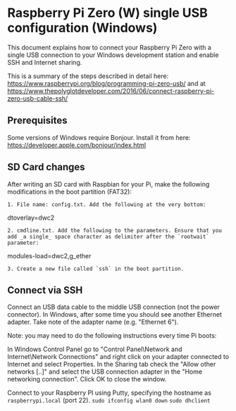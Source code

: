# Raspberry Pi Zero (W) single USB configuration (Windows)

This document explains how to connect your Raspberry Pi Zero with a single USB connection to your Windows development station and enable SSH and Internet sharing.

This is a summary of the steps described in detail here: https://www.raspberrypi.org/blog/programming-pi-zero-usb/ and at https://www.thepolyglotdeveloper.com/2016/06/connect-raspberry-pi-zero-usb-cable-ssh/

## Prerequisites 

Some versions of Windows require Bonjour. Install it from here:  https://developer.apple.com/bonjour/index.html

## SD Card changes

After writing an SD card with Raspbian for your Pi, make the following modifications in the boot partition (FAT32):

	1. File name: config.txt. Add the following at the very bottom:

dtoverlay=dwc2


	2. cmdline.txt. Add the following to the parameters. Ensure that you add _a single_ space character as delimiter after the `rootwait` parameter:

modules-load=dwc2,g_ether

    3. Create a new file called `ssh` in the boot partition.

## Connect via SSH

Connect an USB data cable to the middle USB connection (not the power connector). In Windows, after some time you should see another Ethernet adapter. Take note of the adapter name (e.g. "Ethernet 6").

Note: you may need to do the following instructions every time Pi boots:

In Windows Control Panel go to "Control Panel\Network and Internet\Network Connections" and right click on your adapter connected to Internet and select Properties. In the Sharing tab check the "Allow other networks [..]" and select the USB connection adapter in the "Home networking connection". Click OK to close the window.

Connect to your Raspberry PI using Putty, specifying the hostname as `raspberrypi.local` (port 22).
`sudo ifconfig wlan0 down`
`sudo dhclient`
